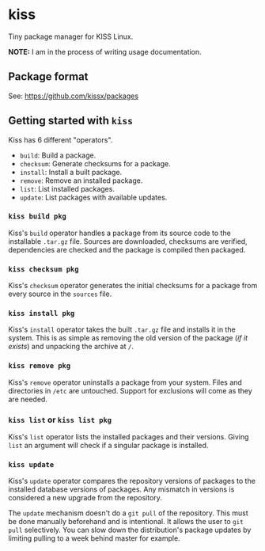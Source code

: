 # kiss

Tiny package manager for KISS Linux.

**NOTE:** I am in the process of writing usage documentation.


## Package format

See: <https://github.com/kissx/packages>


## Getting started with `kiss`

Kiss has 6 different "operators".

- `build`: Build a package.
- `checksum`: Generate checksums for a package.
- `install`: Install a built package.
- `remove`: Remove an installed package.
- `list`: List installed packages.
- `update`: List packages with available updates.

### `kiss build pkg`

Kiss's `build` operator handles a package from its source code to the installable `.tar.gz` file. Sources are downloaded, checksums are verified, dependencies are checked and the package is compiled then packaged.

### `kiss checksum pkg`

Kiss's `checksum` operator generates the initial checksums for a package from every source in the `sources` file.

### `kiss install pkg`

Kiss's `install` operator takes the built `.tar.gz` file and installs it in the system. This is as simple as removing the old version of the package (*if it exists*) and unpacking the archive at `/`.

### `kiss remove pkg`

Kiss's `remove` operator uninstalls a package from your system. Files and directories in `/etc` are untouched. Support for exclusions will come as they are needed.

### `kiss list` or `kiss list pkg`

Kiss's `list` operator lists the installed packages and their versions. Giving `list` an argument will check if a singular package is installed.

### `kiss update`

Kiss's `update` operator compares the repository versions of packages to the installed database versions of packages. Any mismatch in versions is considered a new upgrade from the repository.

The `update` mechanism doesn't do a `git pull` of the repository. This must be done manually beforehand and is intentional. It allows the user to `git pull` selectively. You can slow down the distribution's package updates by limiting pulling to a week behind master for example.


